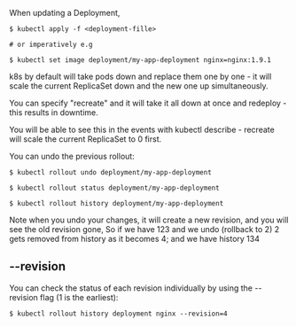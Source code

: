 When updating a Deployment,

```
$ kubectl apply -f <deployment-fille>

# or imperatively e.g

$ kubectl set image deployment/my-app-deployment nginx=nginx:1.9.1
```

k8s by default will take pods down and replace them one by one - it will scale the current ReplicaSet down and the new one up simultaneously.

You can specify "recreate" and it will take it all down at once and redeploy - this results in downtime.

You will be able to see this in the events with kubectl describe - recreate will scale the current ReplicaSet to 0 first.

You can undo the previous rollout:

```
$ kubectl rollout undo deployment/my-app-deployment

$ kubectl rollout status deployment/my-app-deployment

$ kubectl rollout history deployment/my-app-deployment
```

Note when you undo your changes, it will create a new revision, and you will see the old revision gone, So if we have 123 and we undo (rollback to 2) 2 gets removed from history as it becomes 4; and we have history 134

## --revision

You can check the status of each revision individually by using the --revision flag (1 is the earliest):

```
$ kubectl rollout history deployment nginx --revision=4
```